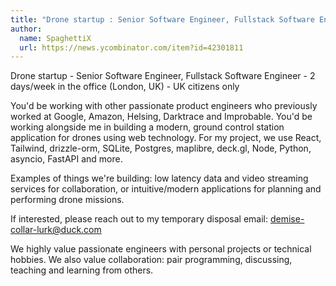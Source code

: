 ```yaml
---
title: "Drone startup : Senior Software Engineer, Fullstack Software Engineer"
author:
  name: SpaghettiX
  url: https://news.ycombinator.com/item?id=42301811
---
```

Drone startup - Senior Software Engineer, Fullstack Software Engineer - 2 days&#x2F;week in the office (London, UK) - UK citizens only

You&#x27;d be working with other passionate product engineers who previously worked at Google, Amazon, Helsing, Darktrace and Improbable. You&#x27;d be working alongside me in building a modern, ground control station application for drones using web technology. For my project, we use React, Tailwind, drizzle-orm, SQLite, Postgres, maplibre, deck.gl, Node, Python, asyncio, FastAPI and more.

Examples of things we&#x27;re building: low latency data and video streaming services for collaboration, or intuitive&#x2F;modern applications for planning and performing drone missions.

If interested, please reach out to my temporary disposal email: demise-collar-lurk@duck.com

We highly value passionate engineers with personal projects or technical hobbies. We also value collaboration: pair programming, discussing, teaching and learning from others.
<JobApplication />
